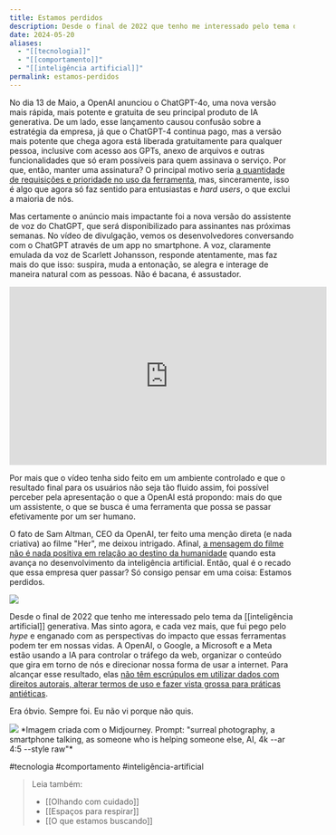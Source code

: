 ```yaml
---
title: Estamos perdidos
description: Desde o final de 2022 que tenho me interessado pelo tema da inteligência artificial generativa. Mas sinto agora, e cada vez mais, que fui pego pelo hype e enganado com as perspectivas do impacto que essas ferramentas podem ter em nossas vidas.
date: 2024-05-20
aliases:
  - "[[tecnologia]]"
  - "[[comportamento]]"
  - "[[inteligência artificial]]"
permalink: estamos-perdidos
---
```

No dia 13 de Maio, a OpenAI anunciou o ChatGPT-4o, uma nova versão mais rápida, mais potente e gratuita de seu principal produto de IA generativa. De um lado, esse lançamento causou confusão sobre a estratégia da empresa, já que o ChatGPT-4 continua pago, mas a versão mais potente que chega agora está liberada gratuitamente para qualquer pessoa, inclusive com acesso aos GPTs, anexo de arquivos e outras funcionalidades que só eram possíveis para quem assinava o serviço. Por que, então, manter uma assinatura? O principal motivo seria [a quantidade de requisições e prioridade no uso da ferramenta](https://www.wired.com/story/with-gpt-4o-is-chatgpt-plus-still-worth-it/), mas, sinceramente, isso é algo que agora só faz sentido para entusiastas e *hard users*, o que exclui a maioria de nós.

Mas certamente o anúncio mais impactante foi a nova versão do assistente de voz do ChatGPT, que será disponibilizado para assinantes nas próximas semanas. No vídeo de divulgação, vemos os desenvolvedores conversando com o ChatGPT através de um app no smartphone. A voz, claramente emulada da voz de Scarlett Johansson, responde atentamente, mas faz mais do que isso: suspira, muda a entonação, se alegra e interage de maneira natural com as pessoas. Não é bacana, é assustador.

<iframe width="560" height="315" src="https://www.youtube.com/embed/1uM8jhcqDP0?si=vNxzt-NP3k3ftJde" title="YouTube video player" frameborder="0" allow="accelerometer; autoplay; clipboard-write; encrypted-media; gyroscope; picture-in-picture; web-share" referrerpolicy="strict-origin-when-cross-origin" allowfullscreen></iframe>

Por mais que o vídeo tenha sido feito em um ambiente controlado e que o resultado final para os usuários não seja tão fluido assim, foi possível perceber pela apresentação o que a OpenAI está propondo: mais do que um assistente, o que se busca é uma ferramenta que possa se passar efetivamente por um ser humano.

O fato de Sam Altman, CEO da OpenAI, ter feito uma menção direta (e nada criativa) ao filme "Her", me deixou intrigado. Afinal, [a mensagem do filme não é nada positiva em relação ao destino da humanidade](https://marcosramon.net/posts/her/) quando esta avança no desenvolvimento da inteligência artificial. Então, qual é o recado que essa empresa quer passar? Só consigo pensar em uma coisa: Estamos perdidos.

![](https://twitter.com/sama/status/1790075827666796666?ref_src=twsrc%5Etfw)

Desde o final de 2022 que tenho me interessado pelo tema da [[inteligência artificial]] generativa. Mas sinto agora, e cada vez mais, que fui pego pelo *hype* e enganado com as perspectivas do impacto que essas ferramentas podem ter em nossas vidas. A OpenAI, o Google, a Microsoft e a Meta estão usando a IA para controlar o tráfego da web, organizar o conteúdo que gira em torno de nós e direcionar nossa forma de usar a internet. Para alcançar esse resultado, elas [não têm escrúpulos em utilizar dados com direitos autorais, alterar termos de uso e fazer vista grossa para práticas antiéticas](https://podcasts.apple.com/us/podcast/intelig%C3%AAncia-artificial-na-educa%C3%A7%C3%A3o-04-a-corrida-em/id967600465?i=1000655170551).

Era óbvio. Sempre foi. Eu não vi porque não quis.

<img src="/assets/img/arquivos/smartphone-surreal.png">
*Imagem criada com o Midjourney. Prompt: "surreal photography, a smartphone talking, as someone who is helping someone else, AI, 4k --ar 4:5 --style raw"*

#tecnologia #comportamento #inteligência-artificial

> Leia também:
> - [[Olhando com cuidado]]
> - [[Espaços para respirar]]
> - [[O que estamos buscando]]
